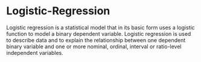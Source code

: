 # Logistic-Regression
Logistic regression is a statistical model that in its basic form uses a logistic function to model a binary dependent variable. Logistic regression is used to describe data and to explain the relationship between one dependent binary variable and one or more nominal, ordinal, interval or ratio-level independent variables.
